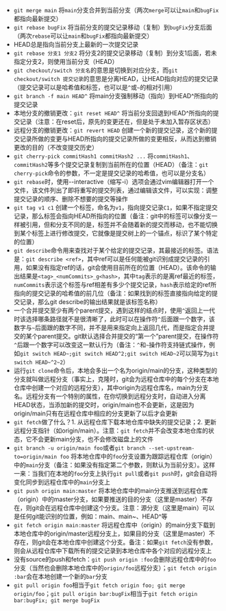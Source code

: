 - `git merge main`    将`main`分支合并到当前分支（两次`merge`可以让`main`和`bugFix`都指向最新提交）
- `git rebase bugFix`    将当前分支的提交记录移动（复制）到`bugFix`分支后面（两次`rebase`可以让`main`和`bugFix`都指向最新提交）
- HEAD总是指向当前分支上最新的一次提交记录
- `git rebase 分支1 分支2`    将分支2的提交记录移动（复制）到分支1后面，若未指定分支2，则使用当前分支（HEAD）
- `git checkout/switch 分支名`的意思是切换到对应分支，而`git checkout/switch 提交记录`的意思是分离HEAD，让HEAD指向对应的提交记录（提交记录可以是哈希值和标签，也可以是`^`或`~`的相对引用）
- `git branch -f main HEAD^`    将main分支强制移动（指向）到HEAD^所指向的提交记录
- 本地分支的撤销更改：`git reset HEAD^`    将当前分支回退到HEAD^所指向的提交记录（注意：在reset后，原先的变更还在，但是处于未加入暂存区状态）
- 远程分支的撤销更改：`git revert HEAD`    创建一个新的提交记录，这个新的提交记录所做的变更与HEAD所指向的提交记录所做的变更相反，从而达到撤销更改的目的（不改变提交历史）
- `git cherry-pick commitHash1 commitHash2 ...`    将`commitHash1`、`commitHash2`等多个提交记录复制到当前所在的位置（HEAD）（备注：`git cherry-pick`命令的参数，不一定是提交记录的哈希值，也可以是分支名）
- `git rebase`时，使用--interactive（缩写-i）选项会通过vim编辑器打开一个文件，该文件列出了即将重写的提交列表，通过编辑该文件，可以实现：调整提交记录的顺序、删除不想要的提交等操作
- `git tag v1 c1`    创建一个标签，命名为`v1`，指向提交记录`C1`，如果不指定提交记录，那么标签会指向HEAD所指向的位置（备注：git中的标签可以像分支一样被引用，但和分支不同的是，标签并不会随着新的提交而移动，也不能切换到某个标签上进行修改提交，它就像是提交树上的一个锚点，标识了某个特定的位置）
- `git describe`命令用来查找对于某个给定的提交记录，其最接近的标签。语法是：`git describe <ref>`，其中ref可以是任何能被git识别成提交记录的引用，如果没有指定ref的话，git会使用目前所在的位置（HEAD）。该命令的输出结果是`<tag>_<numCommits>_g<hash>`，其中`tag`表示的是离ref最近的标签，`numCommits`表示这个标签与ref相差有多少个提交记录，`hash`表示给定的ref所指向的提交记录的哈希值的前几位（备注：如果找到的标签直接指向给定的提交记录，那么git describe的输出结果就是该标签名称）
- 一个合并提交至少有两个parent提交，遇到这样的结点时，使用`^`返回上一代时该选择哪条路径就不是很清晰了，此时可以在操作符`^`后面跟一个数字，该数字与`~`后面跟的数字不同，并不是用来指定向上返回几代，而是指定合并提交的某个parent提交。git默认选择合并提交的“第一个”parent提交，在操作符`^`后跟一个数字可以改变这一默认行为（备注：`^`和`~`操作符支持链式操作，例如`git switch HEAD~;git switch HEAD^2;git switch HEAD~2`可以简写为`git switch HEAD~^2~2`）
- 运行`git clone`命令后，本地会多出一个名为origin/main的分支，这种类型的分支就叫做远程分支（事实上，克隆时，git会为远程仓库中的每个分支在本地仓库中创建一个对应的远程分支），其中origin为远程仓库名，main为分支名。远程分支有一个特别的属性，在你切换到远程分支时，自动进入分离HEAD状态，当添加新的提交时，origin/main也不会更新，这是因为origin/main只有在远程仓库中相应的分支更新了以后才会更新
- `git fetch`做了什么？1. 从远程仓库下载本地仓库中缺失的提交记录；2. 更新远程分支指针（如origin/main）。注意：`git fetch`并不会改变本地仓库的状态，它不会更新main分支，也不会修改磁盘上的文件
- `git branch -u origin/main foo`或者`git branch --set-upstream-to=origin/main foo`    将本地仓库中的`foo`分支设置为跟踪远程仓库（origin）中的`main`分支（备注：如果没有指定第二个参数，则默认为当前分支）。这样一来：当我们在本地的`foo`分支上执行`git pull`或者`git push`时，git会自动将变化同步到远程仓库中的`main`分支上
- `git push origin main:master`    将本地仓库中的main分支推送到远程仓库（origin）中的master分支，如果要推送的目的分支（这里是master）不存在，则git会在远程仓库中创建这个分支。注意：源分支（这里是main）可以是任何git能识别的位置，例如：main、main~、HEAD^等
- `git fetch origin main:master`    将远程仓库中（origin）的main分支下载到本地仓库中的origin/master远程分支上，如果目的分支（这里是master）不存在，则git会在本地仓库中创建这个分支。备注：如果`git fetch`没有参数，则会从远程仓库中下载所有的提交记录到本地仓库中各个对应的远程分支上
- 没有source的push和fetch：`git push origin :foo`会删除远程仓库中的`foo`分支（当然也会删除本地仓库中的`origin/foo`远程分支）；`git fetch origin :bar`会在本地创建一个新的`bar`分支
- `git pull origin foo`相当于`git fetch origin foo; git merge origin/foo`；`git pull origin bar:bugFix`相当于`git fetch origin bar:bugFix; git merge bugFix`

